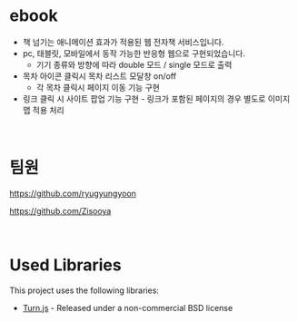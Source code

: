 # ebook

- 책 넘기는 애니메이션 효과가 적용된 웹 전자책 서비스입니다.
- pc, 태블릿, 모바일에서 동작 가능한 반응형 웹으로 구현되었습니다.
    - 기기 종류와 방향에 따라 double 모드 / single 모드로 출력
- 목차 아이콘 클릭시 목차 리스트 모달창 on/off
  - 각 목차 클릭시 페이지 이동 기능 구현
- 링크 클릭 시 사이트 팝업 기능 구현 - 링크가 포함된 페이지의 경우 별도로 이미지맵 적용 처리

<br>

# 팀원

https://github.com/ryugyungyoon

https://github.com/Zisooya

<br>

# Used Libraries

This project uses the following libraries:

- [Turn.js](http://www.turnjs.com/) - Released under a non-commercial BSD license
